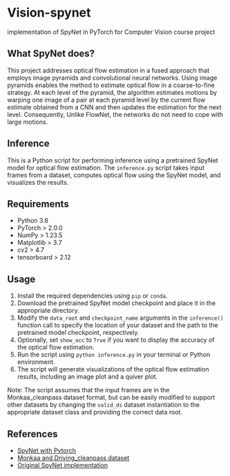 # Vision-spynet

implementation of SpyNet in PyTorch for Computer Vision course project

## What SpyNet does?

This project addresses optical flow estimation in a fused approach that employs image pyramids and convolutional neural networks. Using image pyramids enables the method to estimate optical flow in a coarse-to-fine strategy. 
At each level of the pyramid, the algorithm estimates motions by warping one image of a pair at each pyramid level by the current flow estimate obtained from a CNN and then updates the estimation for the next level. Consequently, Unlike FlowNet, the networks do not need to cope with large motions.

## Inference 
This is a Python script for performing inference using a pretrained SpyNet model for optical flow estimation. The `inference.py` script takes input frames from a dataset, computes optical flow using the SpyNet model, and visualizes the results.

## Requirements
- Python 3.8
- PyTorch > 2.0.0
- NumPy > 1.23.5
- Matplotlib > 3.7
- cv2 > 4.7
- tensorboard > 2.12

## Usage
1. Install the required dependencies using `pip` or `conda`.
2. Download the pretrained SpyNet model checkpoint and place it in the appropriate directory.
3. Modify the `data_root` and `checkpoint_name` arguments in the `inference()` function call to specify the location of your dataset and the path to the pretrained model checkpoint, respectively.
4. Optionally, set `show_acc` to `True` if you want to display the accuracy of the optical flow estimation.
5. Run the script using `python inference.py` in your terminal or Python environment.
6. The script will generate visualizations of the optical flow estimation results, including an image plot and a quiver plot.

Note: The script assumes that the input frames are in the Monkaa_cleanpass dataset format, but can be easily modified to support other datasets by changing the `valid_ds` dataset instantiation to the appropriate dataset class and providing the correct data root.

## References
- [SpyNet with Pytorch](https://github.com/Guillem96/spynet-pytorch)
- [Monkaa and Driving_cleanpass dataset](https://lmb.informatik.uni-freiburg.de/resources/datasets/SceneFlowDatasets.en.html)
- [Original SpyNet implementation](https://github.com/anuragranj/spynet)
